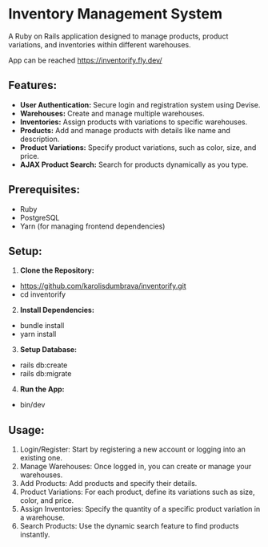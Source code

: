 # Inventory Management System

A Ruby on Rails application designed to manage products, product variations, and inventories within different warehouses.

App can be reached https://inventorify.fly.dev/

## Features:

- **User Authentication:** Secure login and registration system using Devise.
- **Warehouses:** Create and manage multiple warehouses.
- **Inventories:** Assign products with variations to specific warehouses.
- **Products:** Add and manage products with details like name and description.
- **Product Variations:** Specify product variations, such as color, size, and price.
- **AJAX Product Search:** Search for products dynamically as you type.

## Prerequisites:

- Ruby
- PostgreSQL
- Yarn (for managing frontend dependencies)

## Setup:

1. **Clone the Repository:**
- https://github.com/karolisdumbrava/inventorify.git
- cd inventorify

2. **Install Dependencies:** 
- bundle install
- yarn install

3. **Setup Database:**
- rails db:create
- rails db:migrate

4. **Run the App:**
- bin/dev

## Usage:

1. Login/Register: Start by registering a new account or logging into an existing one.
2. Manage Warehouses: Once logged in, you can create or manage your warehouses.
3. Add Products: Add products and specify their details.
4. Product Variations: For each product, define its variations such as size, color, and price.
5. Assign Inventories: Specify the quantity of a specific product variation in a warehouse.
6. Search Products: Use the dynamic search feature to find products instantly.
